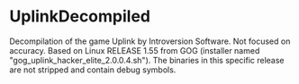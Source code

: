 # UplinkDecompiled
Decompilation of the game Uplink by Introversion Software.
Not focused on accuracy.
Based on Linux RELEASE 1.55 from GOG (installer named "gog_uplink_hacker_elite_2.0.0.4.sh").
The binaries in this specific release are not stripped and contain debug symbols.
